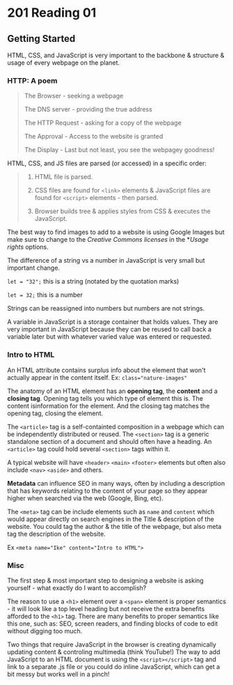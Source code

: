 # 201 Reading 01

## Getting Started

HTML, CSS, and JavaScript is very important to the backbone & structure & usage of every webpage on the planet.

### HTTP: A poem

>The Browser - seeking a webpage
>
>The DNS server - providing the true address
>
>The HTTP Request - asking for a copy of the webpage
>
>The Approval - Access to the website is granted
>
>The Display - Last but not least, you see the webpagey goodness!

HTML, CSS, and JS files are parsed (or accessed) in a specific order:

> 1. HTML file is parsed.
>
> 2. CSS files are found for `<link>` elements & JavaScript files are found for `<script>` elements - then parsed.
>
> 3. Browser builds tree & applies styles from CSS & executes the JavaScript.

The best way to find images to add to a website is using Google Images but make sure to change to the *Creative Commons licenses* in the **Usage rights* options.

The difference of a string vs a number in JavaScript is very small but important change.

`let = "32";` this is a string (notated by the quotation marks)

`let = 32;` this is a number

Strings can be reassigned into numbers but numbers are not strings.

A variable in JavaScript is a storage container that holds values. They are very important in JavaScript because they can be reused to call back a variable later but with whatever varied value was entered or requested.

### Intro to HTML

An HTML attribute contains surplus info about the element that won't actually appear in the content itself. Ex: `class="nature-images"`

The anatomy of an HTML element has an **opening tag**, the **content** and a **closing tag**. Opening tag tells you which type of element this is. The content isinformation for the element. And the closing tag matches the opening tag, closing the element.

The `<article>` tag is a self-containted composition in a webpage which can be independently distributed or reused. The `<section>` tag is a generic standalone section of a document and should often have a heading. An `<article>` tag could hold several `<section>` tags within it.

A typical website will have `<header>` `<main>` `<footer>` elements but often also include `<nav>` `<aside>` and others.

**Metadata** can influence SEO in many ways, often by including a description that has keywords relating to the content of your page so they appear higher when searched via the web (Google, Bing, etc).

The `<meta>` tag can be include elements such as `name` and `content` which would appear directly on search engines in the Title & description of the website. You could tag the author & the title of the webpage, but also meta tag the description of the website. 

Ex `<meta name="Ike" content="Intro to HTML">`

### Misc

The first step & most important step to designing a website is asking yourself - what exactly do I want to accomplish?

The reason to use a `<h1>` element over a `<span>` element is proper semantics - it will look like a top level heading but not receive the extra benefits afforded to the `<h1>` tag. There are many benefits to proper semantics like this one, such as: SEO, screen readers, and finding blocks of code to edit without digging too much.

Two things that require JavaScript in the browser is creating dynamically updating content & controling multimedia (think YouTube!)
The way to add JavaScript to an HTML document is using the `<script></script>` tag and link to a separate .js file or you could do inline JavaScript, which can get a bit messy but works well in a pinch!
